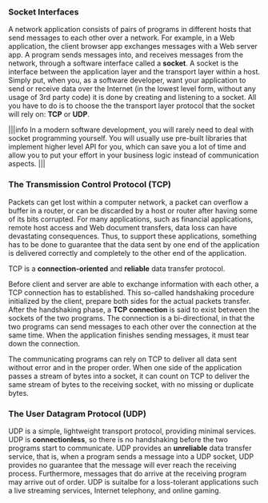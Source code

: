 ### Socket Interfaces

A network application consists of pairs of programs in different hosts that send messages to each other over a network. For example, in a Web application, the client browser app exchanges messages with a Web server app. 
A program sends messages into, and receives messages from the network, through a software interface called a **socket**. A socket is the interface between the application layer and the transport layer within a host. Simply put, when you, as a software developer, want your application to send or receive data over the Internet (in the lowest level form, without any usage of 3rd party code) it is done by creating and listening to a socket. All you have to do is to choose the the transport layer protocol that the socket will rely on: **TCP** or **UDP**.


|||info
In a modern software development, you will rarely need to deal with socket programming yourself. You will usually use pre-built libraries that implement higher level API for you, which can save you a lot of time and allow you to put your effort in your business logic instead of communication aspects.
|||


### The Transmission Control Protocol (TCP) 
Packets can get lost within a computer network, a packet can overflow a buffer in a router, or can be discarded by a host or router after having some of its bits corrupted. For many applications, such as financial applications, remote host access and Web document transfers, data loss can have devastating consequences. Thus, to support these applications, something has to be done to guarantee that the data sent by one end of the application is delivered correctly and completely to the other end of the application.

TCP is a **connection-oriented** and **reliable** data transfer protocol. 

Before client and server are able to exchange information with each other, a TCP connection has to established. This so-called handshaking procedure initialized by the client, prepare both sides for the actual packets transfer. After the handshaking phase, a **TCP connection** is said to exist between the sockets of the two programs. The connection is a bi-directional, in that the two programs can send messages to each other over the connection at the same time. When the application finishes sending messages, it must tear down the connection. 

The communicating programs can rely on TCP to deliver all data sent without error and in the proper order. When one side of the application passes a stream of bytes into a socket, it can count on TCP to deliver the same stream of bytes to the receiving socket, with no missing or duplicate bytes.

### The User Datagram Protocol (UDP)

UDP is a simple, lightweight transport protocol, providing minimal services. UDP is **connectionless**, so there is no handshaking before the two programs start to communicate. UDP provides an **unreliable** data transfer service, that is, when a program sends a message into a UDP socket, UDP provides no guarantee that the message will ever reach the receiving process. Furthermore, messages that do arrive at the receiving program may arrive out of order. 
UDP is suitalbe for a loss-tolerant applications such a live streaming services, Internet telephony, and online gaming.

